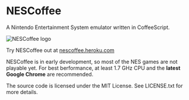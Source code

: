 # NESCoffee

A Nintendo Entertainment System emulator written in CoffeeScript.

![NESCoffee logo](https://raw.githubusercontent.com/jpikl/nescoffee/master/client/images/logo-md.png)

Try NESCoffee out at [nescoffee.heroku.com](http://nescoffee.herokuapp.com)

NESCoffee is in early development, so most of the NES games are not playable yet.
For best berformance, at least 1.7 GHz CPU and the **latest Google Chrome**
are recommended.

The source code is licensed under the MIT License.
See LICENSE.txt for more details.
